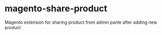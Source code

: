 # magento-share-product
Magento extension for sharing product from admin panle after adding new product
